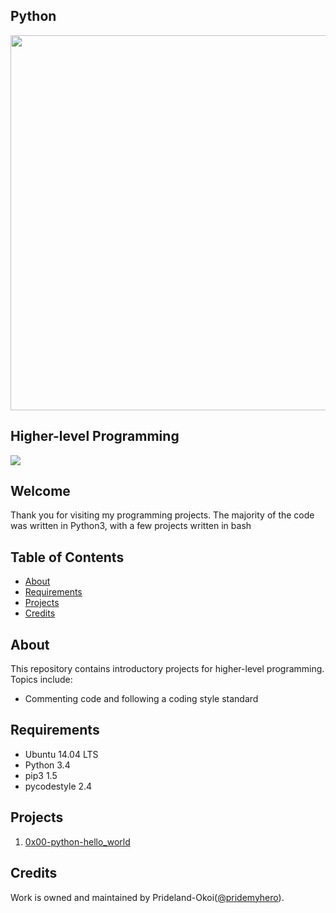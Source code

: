 ## Python
<img src="https://rajivpandit.files.wordpress.com/2013/02/python.png" width="600">

## Higher-level Programming
<img src="https://s3.amazonaws.com/intranet-projects-files/holbertonschool-higher-level_programming+/231/48a9fdbd67c84a328a9df9ec8d93b9ac2458ac37721d7d53e51a27fb2bdc5263.jpg"/>

## Welcome
Thank you for visiting my programming projects. The majority of the code was written in Python3, with a few projects written in bash

## Table of Contents
* [About](#about)
* [Requirements](#requirements)
* [Projects](#projects)
* [Credits](#credits)

## About
This repository contains introductory projects for higher-level programming. Topics include:
- Commenting code and following a coding style standard


## Requirements
* Ubuntu 14.04 LTS
* Python 3.4
* pip3 1.5
* pycodestyle 2.4

## Projects
1. [0x00-python-hello_world](./0x00-python-hello_world)

## Credits
Work is owned and maintained by Prideland-Okoi([@pridemyhero](https://twitter.com/pridemyhero)).
